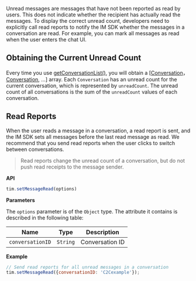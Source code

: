 
Unread messages are messages that have not been reported as read by users. This does not indicate whether the recipient has actually read the messages. To display the correct unread count, developers need to explicitly call read reports to notify the IM SDK whether the messages in a conversation are read. For example, you can mark all messages as read when the user enters the chat UI.

## Obtaining the Current Unread Count

Every time you use [getConversationList()](https://imsdk-1252463788.file.myqcloud.com/IM_DOC/Web/SDK.html#getConversationList), you will obtain a [[Conversation](https://imsdk-1252463788.file.myqcloud.com/IM_DOC/Web/Conversation.html)，[Conversation](https://imsdk-1252463788.file.myqcloud.com/IM_DOC/Web/Conversation.html), …] array. Each `Conversation` has an unread count for the current conversation, which is represented by `unreadCount`.
The unread count of all conversations is the sum of the `unreadCount` values of each conversation.


## Read Reports

When the user reads a message in a conversation, a read report is sent, and the IM SDK sets all messages before the last read message as read. We recommend that you send read reports when the user clicks to switch between conversations.

>Read reports change the unread count of a conversation, but do not push read receipts to the message sender.

**API**

```javascript
tim.setMessageRead(options)
```

**Parameters**

The `options` parameter is of the `Object` type. The attribute it contains is described in the following table:

| Name | Type | Description |
| ---------------- | -------- | ----------- |
| `conversationID` | `String` | Conversation ID |

**Example**

```javascript
// Send read reports for all unread messages in a conversation
tim.setMessageRead({conversationID: 'C2Cexample'});
```

